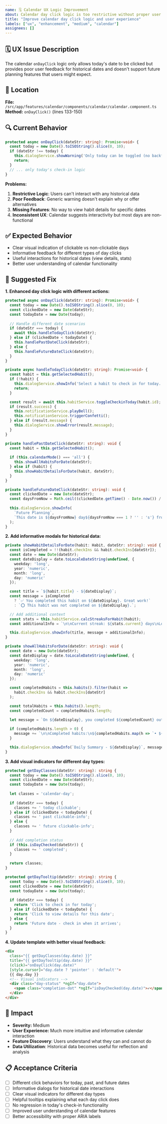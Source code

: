 ```yaml
---
name: 🗓️ Calendar UX Logic Improvement
about: Calendar day click logic is too restrictive without proper user feedback
title: "Improve calendar day click logic and user experience"
labels: ["ux", "enhancement", "medium", "calendar"]
assignees: []
---
```


## 🗓️ UX Issue Description

The calendar `onDayClick` logic only allows today's date to be clicked but provides poor user feedback for historical dates and doesn't support future planning features that users might expect.

## 📍 Location

**File:** `/src/app/features/calendar/components/calendar/calendar.component.ts`
**Method:** `onDayClick()` (lines 133-150)

## 🔍 Current Behavior

```typescript
protected async onDayClick(dateStr: string): Promise<void> {
  const today = new Date().toISOString().slice(0, 10);
  if (dateStr !== today) {
    this.dialogService.showWarning('Only today can be toggled (no backfill).');
    return;
  }
  // ... only today's check-in logic
}
```

**Problems:**
1. **Restrictive Logic**: Users can't interact with any historical data
2. **Poor Feedback**: Generic warning doesn't explain why or offer alternatives
3. **Missing Features**: No way to view habit details for specific dates
4. **Inconsistent UX**: Calendar suggests interactivity but most days are non-functional

## ✅ Expected Behavior

- Clear visual indication of clickable vs non-clickable days
- Informative feedback for different types of day clicks
- Useful interactions for historical dates (view details, stats)
- Better user understanding of calendar functionality

## 🔧 Suggested Fix

**1. Enhanced day click logic with different actions:**

```typescript
protected async onDayClick(dateStr: string): Promise<void> {
  const today = new Date().toISOString().slice(0, 10);
  const clickedDate = new Date(dateStr);
  const todayDate = new Date(today);
  
  // Handle different date scenarios
  if (dateStr === today) {
    await this.handleTodayClick(dateStr);
  } else if (clickedDate < todayDate) {
    this.handlePastDateClick(dateStr);
  } else {
    this.handleFutureDateClick(dateStr);
  }
}

private async handleTodayClick(dateStr: string): Promise<void> {
  const habit = this.getSelectedHabit();
  if (!habit) {
    this.dialogService.showInfo('Select a habit to check in for today.');
    return;
  }

  const result = await this.habitService.toggleCheckinToday(habit.id);
  if (result.success) {
    this.notificationService.playBell();
    this.notificationService.triggerConfetti();
  } else if (result.message) {
    this.dialogService.showError(result.message);
  }
}

private handlePastDateClick(dateStr: string): void {
  const habit = this.getSelectedHabit();
  
  if (this.calendarMode() === 'all') {
    this.showAllHabitsForDate(dateStr);
  } else if (habit) {
    this.showHabitDetailsForDate(habit, dateStr);
  }
}

private handleFutureDateClick(dateStr: string): void {
  const clickedDate = new Date(dateStr);
  const daysFromNow = Math.ceil((clickedDate.getTime() - Date.now()) / (1000 * 60 * 60 * 24));
  
  this.dialogService.showInfo(
    `Future Planning`,
    `This date is ${daysFromNow} day${daysFromNow === 1 ? '' : 's'} from now. You can check in when the date arrives!`
  );
}
```

**2. Add informative modals for historical data:**

```typescript
private showHabitDetailsForDate(habit: Habit, dateStr: string): void {
  const isCompleted = !!(habit.checkIns && habit.checkIns[dateStr]);
  const date = new Date(dateStr);
  const dateDisplay = date.toLocaleDateString(undefined, { 
    weekday: 'long', 
    year: 'numeric', 
    month: 'long', 
    day: 'numeric' 
  });

  const title = `${habit.title} - ${dateDisplay}`;
  const message = isCompleted 
    ? `✅ You completed this habit on ${dateDisplay}. Great work!`
    : `⭕ This habit was not completed on ${dateDisplay}.`;

  // Add additional context
  const stats = this.habitService.calcStreaksForHabit(habit);
  const additionalInfo = `\n\nCurrent streak: ${stats.current} days\nLongest streak: ${stats.longest} days`;

  this.dialogService.showInfo(title, message + additionalInfo);
}

private showAllHabitsForDate(dateStr: string): void {
  const date = new Date(dateStr);
  const dateDisplay = date.toLocaleDateString(undefined, { 
    weekday: 'long', 
    year: 'numeric', 
    month: 'long', 
    day: 'numeric' 
  });

  const completedHabits = this.habits().filter(habit => 
    habit.checkIns && habit.checkIns[dateStr]
  );

  const totalHabits = this.habits().length;
  const completedCount = completedHabits.length;

  let message = `On ${dateDisplay}, you completed ${completedCount} out of ${totalHabits} habits.`;
  
  if (completedHabits.length > 0) {
    message += `\n\nCompleted habits:\n${completedHabits.map(h => `• ${h.title}`).join('\n')}`;
  }

  this.dialogService.showInfo(`Daily Summary - ${dateDisplay}`, message);
}
```

**3. Add visual indicators for different day types:**

```typescript
protected getDayClasses(dateStr: string): string {
  const today = new Date().toISOString().slice(0, 10);
  const clickedDate = new Date(dateStr);
  const todayDate = new Date(today);
  
  let classes = 'calendar-day';
  
  if (dateStr === today) {
    classes += ' today clickable';
  } else if (clickedDate < todayDate) {
    classes += ' past clickable-info';
  } else {
    classes += ' future clickable-info';
  }
  
  // Add completion status
  if (this.isDayChecked(dateStr)) {
    classes += ' completed';
  }
  
  return classes;
}

protected getDayTooltip(dateStr: string): string {
  const today = new Date().toISOString().slice(0, 10);
  const clickedDate = new Date(dateStr);
  const todayDate = new Date(today);
  
  if (dateStr === today) {
    return 'Click to check in for today';
  } else if (clickedDate < todayDate) {
    return 'Click to view details for this date';
  } else {
    return 'Future date - check in when it arrives';
  }
}
```

**4. Update template with better visual feedback:**

```html
<div 
  class="{{ getDayClasses(day.date) }}"
  title="{{ getDayTooltip(day.date) }}"
  (click)="onDayClick(day.date)"
  [style.cursor]="day.date ? 'pointer' : 'default'">
  {{ day.day }}
  <!-- Visual indicators -->
  <div class="day-status" *ngIf="day.date">
    <span class="completion-dot" *ngIf="isDayChecked(day.date)">✓</span>
  </div>
</div>
```

## 🚨 Impact

- **Severity:** Medium
- **User Experience:** Much more intuitive and informative calendar interaction
- **Feature Discovery**: Users understand what they can and cannot do
- **Data Utilization**: Historical data becomes useful for reflection and analysis

## 📋 Acceptance Criteria

- [ ] Different click behaviors for today, past, and future dates
- [ ] Informative dialogs for historical date interactions
- [ ] Clear visual indicators for different day types
- [ ] Helpful tooltips explaining what each day click does
- [ ] No regression in today's check-in functionality
- [ ] Improved user understanding of calendar features
- [ ] Better accessibility with proper ARIA labels